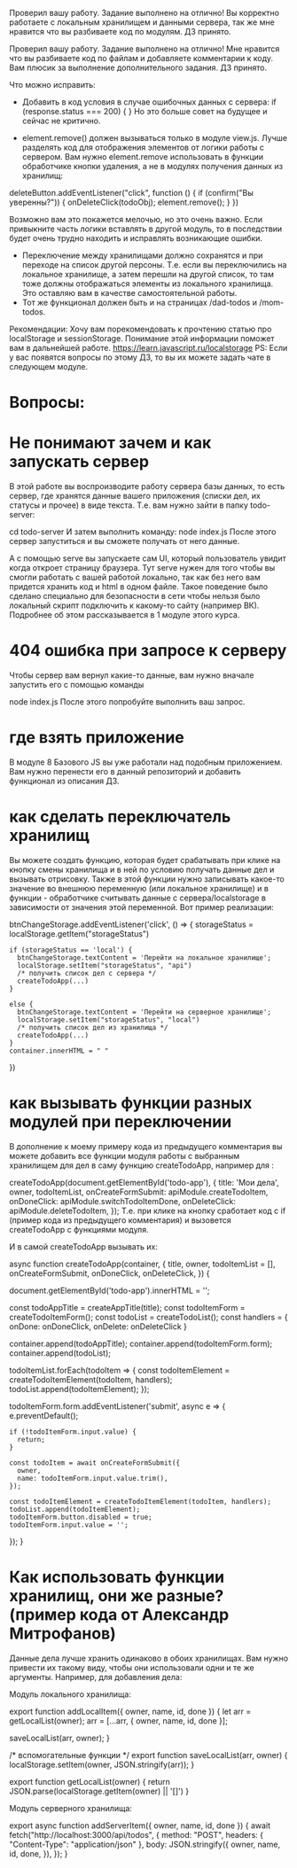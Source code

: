 Проверил вашу работу. Задание выполнено на отлично! Вы корректно работаете с локальным хранилищем и данными сервера, так же мне нравится что вы разбиваете код по модулям. ДЗ принято.

Проверил вашу работу. Задание выполнено на отлично! Мне нравится что вы разбиваете код по файлам и добавляете комментарии к коду. Вам плюсик за выполнение дополнительного задания. ДЗ принято.

Что можно исправить:
- Добавить в код условия в случае ошибочных данных с сервера:
if (response.status === 200) {
}
Но это больше совет на будущее и сейчас не критично.

- element.remove() должен вызываться только в модуле view.js. Лучше разделять код для отображения элементов от логики работы с сервером. Вам нужно element.remove использовать в функции обработчике кнопки удаления, а не в модулях получения данных из хранилищ:

deleteButton.addEventListener("click", function () {
   if (confirm("Вы уверенны?")) {
      onDeleteClick(todoObj);
      element.remove();
   }
})

Возможно вам это покажется мелочью, но это очень важно. Если привыкните часть логики вставлять в другой модуль, то в последствии будет очень трудно находить и исправлять возникающие ошибки.

- Переключение между хранилищами должно сохранятся и при переходе на список другой персоны. Т.е. если вы переключились на локальное хранилище, а затем перешли на другой список, то там тоже должны отображаться элементы из локального хранилища. Это оставляю вам в качестве самостоятельной работы.
- Тот же функционал должен быть и на страницах /dad-todos и /mom-todos.


Рекомендации:
Хочу вам порекомендовать к прочтению статью про localStorage и sessionStorage. Понимание этой информации поможет вам в дальнейшей работе.
https://learn.javascript.ru/localstorage
PS: Если у вас появятся вопросы по этому ДЗ, то вы их можете задать чате в следующем модуле.


# Вопросы:

# Не понимают зачем и как запускать сервер
В этой работе вы воспроизводите работу сервера базы данных, то есть сервер, где хранятся данные вашего приложения (списки дел, их статусы и прочее) в виде текста. Т.е. вам нужно зайти в папку todo-server:

cd todo-server
И затем выполнить команду:
node index.js
После этого сервер запуститься и вы сможете получать от него данные.

А с помощью serve вы запускаете сам UI, который пользователь увидит когда откроет страницу браузера. Тут serve нужен для того чтобы вы смогли работать с вашей работой локально, так как без него вам придется хранить код и html в одном файле. Такое поведение было сделано специально для безопасности в сети чтобы нельзя было локальный скрипт подключить к какому-то сайту (например ВК). Подробнее об этом рассказывается в 1 модуле этого курса.

# 404 ошибка при запросе к серверу
Чтобы сервер вам вернул какие-то данные, вам нужно вначале запустить его с помощью команды

node index.js
После этого попробуйте выполнить ваш запрос.

# где взять приложение
В модуле 8 Базового JS вы уже работали над подобным приложением. Вам нужно перенести его в данный репозиторий и добавить функционал из описания ДЗ.

# как сделать переключатель хранилищ
Вы можете создать функцию, которая будет срабатывать при клике на кнопку смены хранилища и в ней по условию получать данные дел и вызывать отрисовку. Также в этой функции нужно записывать какое-то значение во внешнюю переменную (или локальное хранилище) и в функции - обработчике считывать данные с сервера/localstorage в зависимости от значения этой переменной. Вот пример реализации:

btnChangeStorage.addEventListener('click', () => {
    storageStatus = localStorage.getItem("storageStatus")

    if (storageStatus == 'local') {
      btnChangeStorage.textContent = 'Перейти на локальное хранилище';
      localStorage.setItem("storageStatus", "api")
      /* получить список дел с сервера */  
      createTodoApp(...)
    }

    else {
      btnChangeStorage.textContent = 'Перейти на серверное хранилище';
      localStorage.setItem("storageStatus", "local")
      /* получить список дел из хранилища */  
      createTodoApp(...)
    }
    container.innerHTML = " "
})

# как вызывать функции разных модулей при переключении
В дополнение к моему примеру кода из предыдущего комментария вы можете добавить все функции модуля работы с выбранным хранилищем для дел в саму функцию createTodoApp, например для :

createTodoApp(document.getElementById('todo-app'), {
        title: 'Мои дела',
        owner,
        todoItemList,
        onCreateFormSubmit: apiModule.createTodoItem,
        onDoneClick: apiModule.switchTodoItemDone,
        onDeleteClick: apiModule.deleteTodoItem,
});
Т.е. при клике на кнопку сработает код с if (пример кода из предыдущего комментария) и вызовется createTodoApp с функциями модуля.



И в самой createTodoApp вызывать их:

async function createTodoApp(container, {
  title,
  owner,
  todoItemList = [],
  onCreateFormSubmit,
  onDoneClick,
  onDeleteClick,
 }) {

  document.getElementById('todo-app').innerHTML = '';

  const todoAppTitle = createAppTitle(title);
  const todoItemForm = createTodoItemForm();
  const todoList = createTodoList();
  const handlers = { onDone: onDoneClick, onDelete: onDeleteClick }

  container.append(todoAppTitle);
  container.append(todoItemForm.form);
  container.append(todoList);

  todoItemList.forEach(todoItem => {
    const todoItemElement = createTodoItemElement(todoItem, handlers);
    todoList.append(todoItemElement);
  });

  todoItemForm.form.addEventListener('submit', async e => {
    e.preventDefault();

    if (!todoItemForm.input.value) {
      return;
    }

    const todoItem = await onCreateFormSubmit({
      owner,
      name: todoItemForm.input.value.trim(),
    });

    const todoItemElement = createTodoItemElement(todoItem, handlers);
    todoList.append(todoItemElement);
    todoItemForm.button.disabled = true;
    todoItemForm.input.value = '';
  });
}

# Как использовать функции хранилищ, они же разные? (пример кода от Александр Митрофанов)
Данные дела лучше хранить одинаково в обоих хранилищах. Вам нужно привести их такому виду, чтобы они использовали одни и те же аргументы. Например, для добавления дела:

Модуль локального хранилища:

export function addLocalItem({ owner, name, id, done }) {
  let arr = getLocalList(owner);
  arr = [...arr, { owner, name, id, done }];

  saveLocalList(arr, owner);
}

/* вспомогательные функции */
export function saveLocalList(arr, owner) {
  localStorage.setItem(owner, JSON.stringify(arr));
}

export function getLocalList(owner) {
  return JSON.parse(localStorage.getItem(owner) || '[]')
}

<!-- export function getLocalList(owner) {
  const localData = localStorage.getItem(owner);
  let rawList = [];

  if (localData !== null && localData !== "") {
    rawList = JSON.parse(localData);
  } else {
    return [];
  }

  return rawList;
} -->


Модуль серверного хранилища:

export async function addServerItem({ owner, name, id, done }) {
  await fetch("http://localhost:3000/api/todos", {
    method: "POST",
    headers: { "Content-Type": "application/json" },
    body: JSON.stringify({
      owner,
      name,
      id,
      done,
    }),
  });
}
